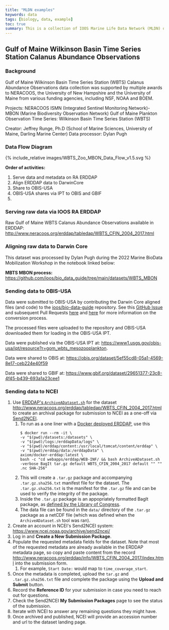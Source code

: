 ```yaml
---
title: "MLDN examples"
keywords: data
tags: [biology, data, example]
toc: true
summary: This is a collection of IOOS Marine Life Data Network (MLDN) data flow examples.
---
```

## Gulf of Maine Wilkinson Basin Time Series Station Calanus Abundance Observations

### Background
Gulf of Maine Wilkinson Basin Time Series Station (WBTS) Calanus Abundance Observations data collection was supported by multiple awards to NERACOOS, the University of New Hampshire and the University of Maine from various funding agencies, including NSF, NOAA and BOEM.

Projects: NERACOOS ISMN (Integrated Sentinel Monitoring Network)- MBON (Marine Biodiversity Observation Network) Gulf of Maine Plankton Observation Time Series: Wilkinson Basin Time Series Station (WBTS)

Creator: Jeffrey Runge, Ph.D (School of Marine Sciences, University of Maine, Darling Marine Center)
Data processor: Dylan Pugh

### Data Flow Diagram
{% include_relative images/WBTS_Zoo_MBON_Data_Flow_v1.5.svg %}

<!--[diagram link](https://app.diagrams.net/#G1-4qY0ch3SXJhHYdOmcareoW9Xpb6Acak)-->

**Order of activities:**
1. Serve data and metadata on RA ERDDAP
2. Align ERDDAP data to DarwinCore
3. Share to OBIS-USA
4. OBIS-USA shares via IPT to OBIS and GBIF
5. 

### Serving raw data via IOOS RA ERDDAP
Raw Gulf of Maine WBTS Calanus Abundance Observations available in ERDDAP: <http://www.neracoos.org/erddap/tabledap/WBTS_CFIN_2004_2017.html>

### Aligning raw data to Darwin Core
This dataset was processed by Dylan Pugh during the 2022 Marine BioData Mobilization Workshop in the notebook linked below:

**MBTS MBON process:** <https://github.com/ioos/bio_data_guide/tree/main/datasets/WBTS_MBON>

### Sending data to OBIS-USA
Data were submitted to OBIS-USA by contributing the Darwin Core aligned files (and code) to the [ioos/bio-data-guide](https://github.com/ioos/bio_data_guide) repository. See this [GitHub Issue](https://github.com/ioos/bio_data_guide/issues/102) and subsequent Pull Requests [here](https://github.com/ioos/bio_data_guide/pull/101) and [here](https://github.com/ioos/bio_data_guide/pull/108) for more information on the conversion process.

The processed files were uploaded to the repository and OBIS-USA downloaded them for loading in the OBIS-USA IPT.

Data were published via the OBIS-USA IPT at: <https://www1.usgs.gov/obis-usa/ipt/resource?r=gom_wbts_mesozooplankton>.

Data were shared to OBIS at: <https://obis.org/dataset/5ef55cd8-05a1-4569-8e17-ceb224e40f59>

Data were shared to GBIF at: <https://www.gbif.org/dataset/29651377-23c8-4f45-b439-693a1a23cee1>

### Sending data to NCEI
1. Use [ERDDAP's `ArchiveADataset.sh`](https://coastwatch.pfeg.noaa.gov/erddap/download/setup.html#ArchiveADataset) for the dataset <http://www.neracoos.org/erddap/tabledap/WBTS_CFIN_2004_2017.html> to create an archival package for submission to NCEI as a one-off via [Send2NCEI](https://www.ncei.noaa.gov/archive/send2ncei/).
   1. To run as a one liner with a [Docker deployed ERDDAP](https://ioos.github.io/erddap-gold-standard/index.html), use this 
      ```
      $ docker run --rm -it \
      -v "$(pwd)/datasets:/datasets" \
      -v "$(pwd)/logs:/erddapData/logs" \
      -v "$(pwd)/erddap/content:/usr/local/tomcat/content/erddap" \
      -v "$(pwd)/erddap/data:/erddapData" \
      axiom/docker-erddap:latest \
      bash -c "cd webapps/erddap/WEB-INF/ && bash ArchiveADataset.sh -verbose BagIt tar.gz default WBTS_CFIN_2004_2017 default "" "" .nc SHA-256"
      ```
   2. This will create a `.tar.gz` package and accompanying `.tar.gz.sha256.txt` manifest file for the dataset. The `.tar.gz.sha256.txt` is the manifest for the `.tar.gz` file and can be used to verify the integrity of the package.
   3. Inside the `.tar.gz` package is an appopriately formatted BagIt package, as [defined by the Library of Congress](https://www.ietf.org/rfc/rfc8493.txt).
   4. The data file can be found in the `data/` directory of the `.tar.gz` package as a netCDF file (which was defined when the `ArchiveADataset.sh` tool was ran). 
2. Create an account in NCEI's Send2NCEI system: <https://www.ncei.noaa.gov/archive/send2ncei/>
3. Log in and **Create a New Submission Package**.
4. Populate the requested metadata fields for the dataset. Note that most of the requested metadata are already available in the ERDDAP metadata page, so copy and paste content from the record <http://www.neracoos.org/erddap/info/WBTS_CFIN_2004_2017/index.html> into the submission form.
   1. For example, `Start Date:` would map to `time_coverage_start`.
6. Once the metadata is completed, upload the `tar.gz` and `.tar.gz.sha256.txt` file and complete the package using the **Upload and Submit** button.
7. Record the **Reference ID** for your submission in case you need to reach out for questions.
8. Check the Send2NCEI **My Submission Packages** page to see the status of the submission.
9. Iterate with NCEI to answer any remaining questions they might have. 
10. Once archived and published, NCEI will provide an accession number and url to the dataset landing page.
